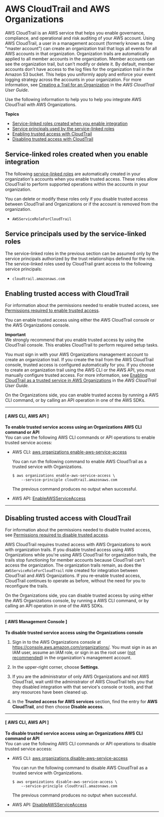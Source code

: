 # AWS CloudTrail and AWS Organizations<a name="services-that-can-integrate-cloudtrail"></a>

AWS CloudTrail is an AWS service that helps you enable governance, compliance, and operational and risk auditing of your AWS account\. Using AWS CloudTrail, a user in a management account \(formerly known as the "master account"\) can create an organization trail that logs all events for all AWS accounts in that organization\. Organization trails are automatically applied to all member accounts in the organization\. Member accounts can see the organization trail, but can't modify or delete it\. By default, member accounts don't have access to the log files for the organization trail in the Amazon S3 bucket\. This helps you uniformly apply and enforce your event logging strategy across the accounts in your organization\. For more information, see [ Creating a Trail for an Organization](https://docs.aws.amazon.com/awscloudtrail/latest/userguide/creating-trail-organization.html) in the *AWS CloudTrail User Guide*\. 

Use the following information to help you to help you integrate AWS CloudTrail with AWS Organizations\.

**Topics**
+ [Service\-linked roles created when you enable integration](#integrate-enable-slr-cloudtrail)
+ [Service principals used by the service\-linked roles](#integrate-enable-svcprin-cloudtrail)
+ [Enabling trusted access with CloudTrail](#integrate-enable-ta-cloudtrail)
+ [Disabling trusted access with CloudTrail](#integrate-disable-ta-cloudtrail)

## Service\-linked roles created when you enable integration<a name="integrate-enable-slr-cloudtrail"></a>

The following [service\-linked roles](https://docs.aws.amazon.com/IAM/latest/UserGuide/using-service-linked-roles.html) are automatically created in your organization's accounts when you enable trusted access\. These roles allow CloudTrail to perform supported operations within the accounts in your organization\.

You can delete or modify these roles only if you disable trusted access between CloudTrail and Organizations or if the account is removed from the organization\.
+ `AWSServiceRoleForCloudTrail`

## Service principals used by the service\-linked roles<a name="integrate-enable-svcprin-cloudtrail"></a>

The service\-linked roles in the previous section can be assumed only by the service principals authorized by the trust relationships defined for the role\. The service\-linked roles used by CloudTrail grant access to the following service principals:
+ `cloudtrail.amazonaws.com`

## Enabling trusted access with CloudTrail<a name="integrate-enable-ta-cloudtrail"></a>

For information about the permissions needed to enable trusted access, see [Permissions required to enable trusted access](orgs_integrate_services.md#orgs_trusted_access_perms)\.

You can enable trusted access using either the AWS CloudTrail console or the AWS Organizations console\.

**Important**  
We strongly recommend that you enable trusted access by using the CloudTrail console\. This enables CloudTrail to perform required setup tasks\.

You must sign in with your AWS Organizations management account to create an organization trail\. If you create the trail from the AWS CloudTrail console, trusted access is configured automatically for you\. If you choose to create an organization trail using the AWS CLI or the AWS API, you must manually configure trusted access\. For more information, see [ Enabling CloudTrail as a trusted service in AWS Organizations](https://docs.aws.amazon.com/awscloudtrail/latest/userguide/cloudtrail-create-and-update-an-organizational-trail-by-using-the-aws-cli.html#cloudtrail-create-organization-trail-by-using-the-cli-enable-trusted-service) in the *AWS CloudTrail User Guide\.*

On the Organizations side, you can enable trusted access by running a AWS CLI command, or by calling an API operation in one of the AWS SDKs\.

------
#### [ AWS CLI, AWS API ]

**To enable trusted service access using an Organizations AWS CLI command or API**  
You can use the following AWS CLI commands or API operations to enable trusted service access:
+ AWS CLI: [aws organizations enable\-aws\-service\-access](https://docs.aws.amazon.com/cli/latest/reference/organizations/enable-aws-service-access.html)

  You can run the following command to enable AWS CloudTrail as a trusted service with Organizations\.

  ```
  $ aws organizations enable-aws-service-access \
      --service-principle cloudtrail.amazonaws.com
  ```

  The previous command produces no output when successful\.
+ AWS API: [EnableAWSServiceAccess](https://docs.aws.amazon.com/organizations/latest/APIReference/API_EnableAWSServiceAccess.html)

------

## Disabling trusted access with CloudTrail<a name="integrate-disable-ta-cloudtrail"></a>

For information about the permissions needed to disable trusted access, see [Permissions required to disable trusted access](orgs_integrate_services.md#orgs_trusted_access_disable_perms)\.

AWS CloudTrail requires trusted access with AWS Organizations to work with organization trails\. If you disable trusted access using AWS Organizations while you're using AWS CloudTrail for organization trails, the trails stop functioning for member accounts because CloudTrail can't access the organization\. The organization trails remain, as does the `AWSServiceRoleForCloudTrail` role created for integration between CloudTrail and AWS Organizations\. If you re\-enable trusted access, CloudTrail continues to operate as before, without the need for you to reconfigure the trails\.

On the Organizations side, you can disable trusted access by using either the AWS Organizations console, by running a AWS CLI command, or by calling an API operation in one of the AWS SDKs\.

------
#### [ AWS Management Console ]

**To disable trusted service access using the Organizations console**

1. Sign in to the AWS Organizations console at [https://console\.aws\.amazon\.com/organizations/](https://console.aws.amazon.com/organizations/)\. You must sign in as an IAM user, assume an IAM role, or sign in as the root user \([not recommended](https://docs.aws.amazon.com/IAM/latest/UserGuide/best-practices.html#lock-away-credentials)\) in the organization's management account\. 

1. In the upper\-right corner, choose **Settings**\.

1. If you are the administrator of only AWS Organizations and not AWS CloudTrail, wait until the administrator of AWS CloudTrail tells you that they disabled integration with that service's console or tools, and that any resources have been cleaned up\.

1. In the **Trusted access for AWS services** section, find the entry for **AWS CloudTrail**, and then choose **Disable access**\.

------
#### [ AWS CLI, AWS API ]

**To disable trusted service access using an Organizations AWS CLI command or API**  
You can use the following AWS CLI commands or API operations to disable trusted service access:
+ AWS CLI: [aws organizations disable\-aws\-service\-access](https://docs.aws.amazon.com/cli/latest/reference/organizations/disable-aws-service-access.html)

  You can run the following command to disable AWS CloudTrail as a trusted service with Organizations\.

  ```
  $ aws organizations disable-aws-service-access \
      --service-principle cloudtrail.amazonaws.com
  ```

  The previous command produces no output when successful\.
+ AWS API: [DisableAWSServiceAccess](https://docs.aws.amazon.com/organizations/latest/APIReference/API_DisableAWSServiceAccess.html)

------